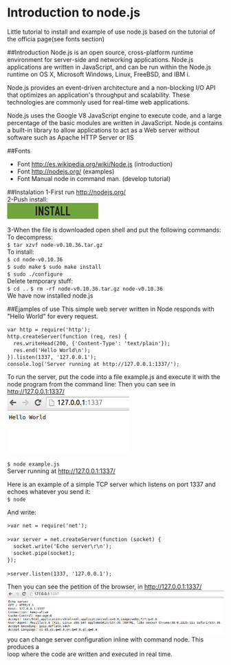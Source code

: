 # Introduction to node.js
Little tutorial to install and example of use node.js based on the tutorial of the officia page(see fonts section)

##Introduction
Node.js is an open source, cross-platform runtime environment for server-side and networking
applications. Node.js applications are written in JavaScript, and can be run within the Node.js 
runtime on OS X, Microsoft Windows, Linux, FreeBSD, and IBM i.

Node.js provides an event-driven architecture and a non-blocking I/O API that optimizes an 
application's throughput and scalability. These technologies are commonly used for real-time 
web applications.

Node.js uses the Google V8 JavaScript engine to execute code, and a large percentage of the basic 
modules are written in JavaScript. Node.js contains a built-in library to allow applications to 
act as a Web server without software such as Apache HTTP Server or IIS

##Fonts
* Font http://es.wikipedia.org/wiki/Node.js (introduction)
* Font http://nodejs.org/ (examples)
* Font Manual node in command man. (develop tutorial)

##Instalation
1-First run  http://nodejs.org/  
2-Push install:  
![Imagen 1][1] 

 [1]: img/install.png "Install icon"
 [2]: img/hello.png "example1"  
 [3]: img/echopetition.png "example2"
 
3-When the file is downloaded open shell and put the following commands:  
  To decompress:  
      `$ tar xzvf node-v0.10.36.tar.gz`  
  To install:  
      `$ cd node-v0.10.36`  
      `$ sudo make`
      `$ sudo make install`  
      `$ sudo ./configure`  
  Delete temporary stuff:  
      `$ cd ..` 
      `$ rm -rf node-v0.10.36.tar.gz node-v0.10.36`  
We have now installed node.js

##Ejamples of use
This simple web server written in Node responds with "Hello World" for every request.  
```
var http = require('http');  
http.createServer(function (req, res) {  
  res.writeHead(200, {'Content-Type': 'text/plain'});  
  res.end('Hello World\n');  
}).listen(1337, '127.0.0.1');  
console.log('Server running at http://127.0.0.1:1337/');  
```  
To run the server, put the code into a file example.js and execute it with the node program from the command line: 
Then you can see in http://127.0.0.1:1337/  
![Imagen 2][2]   

`$ node example.js`  
Server running at http://127.0.0.1:1337/  


Here is an example of a simple TCP server which listens on port 1337 and echoes whatever you send it:  
`$ node`

And write:  

```
>var net = require('net');

>var server = net.createServer(function (socket) {
  socket.write('Echo server\r\n');
  socket.pipe(socket);
});

>server.listen(1337, '127.0.0.1');
```  

Then you can see the petition of the browser, in http://127.0.0.1:1337/
![Imagen 3][3] 
you can change server configuration inline with command node. This produces a  
loop where the code are written and executed in real time.


